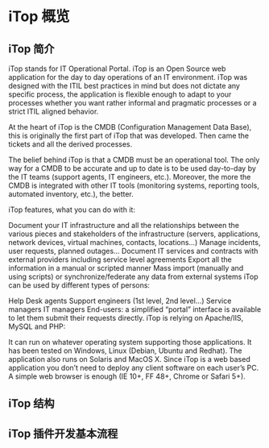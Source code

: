 # iTop 概览

## iTop 简介
iTop stands for IT Operational Portal. iTop is an Open Source web application for the day to day operations of an IT environment. iTop was designed with the ITIL best practices in mind but does not dictate any specific process, the application is flexible enough to adapt to your processes whether you want rather informal and pragmatic processes or a strict ITIL aligned behavior.

At the heart of iTop is the CMDB (Configuration Management Data Base), this is originally the first part of iTop that was developed. Then came the tickets and all the derived processes.

The belief behind iTop is that a CMDB must be an operational tool. The only way for a CMDB to be accurate and up to date is to be used day-to-day by the IT teams (support agents, IT engineers, etc.). Moreover, the more the CMDB is integrated with other IT tools (monitoring systems, reporting tools, automated inventory, etc.), the better.

iTop features, what you can do with it:

Document your IT infrastructure and all the relationships between the various pieces and stakeholders of the infrastructure (servers, applications, network devices, virtual machines, contacts, locations…)
Manage incidents, user requests, planned outages…
Document IT services and contracts with external providers including service level agreements
Export all the information in a manual or scripted manner
Mass import (manually and using scripts) or synchronize/federate any data from external systems
iTop can be used by different types of persons:

Help Desk agents
Support engineers (1st level, 2nd level…)
Service managers
IT managers
End-users: a simplified “portal” interface is available to let them submit their requests directly.
iTop is relying on Apache/IIS, MySQL and PHP:

It can run on whatever operating system supporting those applications. It has been tested on Windows, Linux (Debian, Ubuntu and Redhat). The application also runs on Solaris and MacOS X.
Since iTop is a web based application you don’t need to deploy any client software on each user’s PC. A simple web browser is enough (IE 10+, FF 48+, Chrome or Safari 5+).

## iTop 结构

## iTop 插件开发基本流程